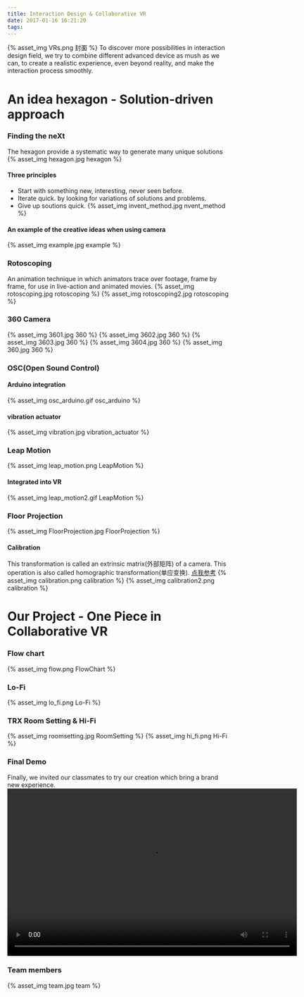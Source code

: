 ```yaml
---
title: Interaction Design & Collaborative VR
date: 2017-01-16 16:21:20
tags:
---
```


{% asset_img VRs.png 封面 %}
To discover more possibilities in interaction design field, we try to combine different advanced device as mush as we can, to create a realistic experience, even beyond reality, and make the interaction process smoothly.


<!-- more -->

# An idea hexagon - Solution-driven approach
### Finding the neXt
The hexagon provide a systematic way to generate many unique solutions
{% asset_img hexagon.jpg hexagon %}

#### Three principles
- Start with something new, interesting, never seen before.
- Iterate quick. by looking for variations of solutions and problems.
- Give up soutions quick.
{% asset_img invent_method.jpg nvent_method %}

#### An example of the creative ideas when using camera
{% asset_img example.jpg example %}

### Rotoscoping
An animation technique in which animators trace over footage, frame by frame, for use in live-action and animated movies.
{% asset_img rotoscoping.jpg rotoscoping %}
{% asset_img rotoscoping2.jpg rotoscoping %}

### 360 Camera
{% asset_img 3601.jpg 360 %}
{% asset_img 3602.jpg 360 %}
{% asset_img 3603.jpg 360 %}
{% asset_img 3604.jpg 360 %}
{% asset_img 360.jpg 360 %}

### OSC(Open Sound Control)
#### Arduino integration
{% asset_img osc_arduino.gif osc_arduino %}

#### vibration actuator
{% asset_img vibration.jpg vibration_actuator %}

### Leap Motion
{% asset_img leap_motion.png LeapMotion %}
#### Integrated into VR
{% asset_img leap_motion2.gif LeapMotion %}

### Floor Projection
{% asset_img FloorProjection.jpg FloorProjection %}
#### Calibration
This transformation is called an extrinsic matrix(外部矩阵) of a camera. This operation is also called homographic transformation(单应变换).
[点我参考](http://ksimek.github.io/2012/08/13/introduction/)
{% asset_img calibration.png calibration %}
{% asset_img calibration2.png calibration %}

# Our Project - One Piece in Collaborative VR

### Flow chart
{% asset_img flow.png FlowChart %}

### Lo-Fi
{% asset_img lo_fi.png Lo-Fi %}

### TRX Room Setting & Hi-Fi
{% asset_img roomsetting.jpg RoomSetting %}
{% asset_img hi_fi.png Hi-Fi %}

### Final Demo
Finally, we invited our classmates to try our creation which bring a brand new experience.
<video width="658" height="380" src="IDVR.mp4" controls="controls"></video>

### Team members
{% asset_img team.jpg team %}
